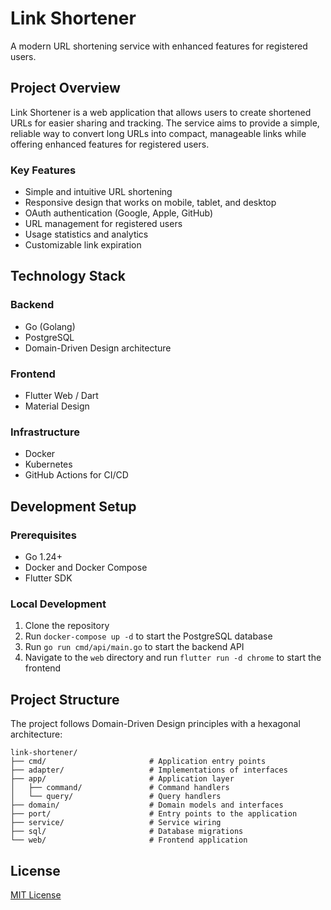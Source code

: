 # Link Shortener

A modern URL shortening service with enhanced features for registered users.

## Project Overview

Link Shortener is a web application that allows users to create shortened URLs for easier sharing and tracking. The service aims to provide a simple, reliable way to convert long URLs into compact, manageable links while offering enhanced features for registered users.

### Key Features

- Simple and intuitive URL shortening
- Responsive design that works on mobile, tablet, and desktop
- OAuth authentication (Google, Apple, GitHub)
- URL management for registered users
- Usage statistics and analytics
- Customizable link expiration

## Technology Stack

### Backend
- Go (Golang)
- PostgreSQL
- Domain-Driven Design architecture

### Frontend
- Flutter Web / Dart
- Material Design

### Infrastructure
- Docker
- Kubernetes
- GitHub Actions for CI/CD

## Development Setup

### Prerequisites
- Go 1.24+
- Docker and Docker Compose
- Flutter SDK

### Local Development
1. Clone the repository
2. Run `docker-compose up -d` to start the PostgreSQL database
3. Run `go run cmd/api/main.go` to start the backend API
4. Navigate to the `web` directory and run `flutter run -d chrome` to start the frontend

## Project Structure

The project follows Domain-Driven Design principles with a hexagonal architecture:

```
link-shortener/
├── cmd/                       # Application entry points
├── adapter/                   # Implementations of interfaces
├── app/                       # Application layer
│   ├── command/               # Command handlers
│   └── query/                 # Query handlers
├── domain/                    # Domain models and interfaces
├── port/                      # Entry points to the application
├── service/                   # Service wiring
├── sql/                       # Database migrations
└── web/                       # Frontend application
```

## License

[MIT License](LICENSE) 